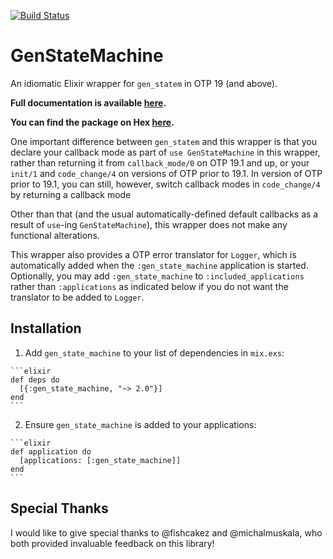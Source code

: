 [![Build Status](https://travis-ci.org/antipax/gen_state_machine.svg?branch=master)](https://travis-ci.org/antipax/gen_state_machine)

# GenStateMachine

An idiomatic Elixir wrapper for `gen_statem` in OTP 19 (and above).

**Full documentation is available [here](https://hexdocs.pm/gen_state_machine).**

**You can find the package on Hex [here](https://hex.pm/packages/gen_state_machine).**

One important difference between `gen_statem` and this wrapper is that you
declare your callback mode as part of `use GenStateMachine` in this wrapper,
rather than returning it from `callback_mode/0` on OTP 19.1 and up, or your
`init/1` and `code_change/4` on versions of OTP prior to 19.1. In version of
OTP prior to 19.1, you can still, however, switch callback modes in
`code_change/4` by returning a callback mode

Other than that (and the usual automatically-defined default callbacks as a
result of `use`-ing `GenStateMachine`), this wrapper does not make any
functional alterations.

This wrapper also provides a OTP error translator for `Logger`, which is
automatically added when the `:gen_state_machine` application is started.
Optionally, you may add `:gen_state_machine` to `:included_applications` rather
than `:applications` as indicated below if you do not want the translator to be
added to `Logger`.

## Installation

  1. Add `gen_state_machine` to your list of dependencies in `mix.exs`:

    ```elixir
    def deps do
      [{:gen_state_machine, "~> 2.0"}]
    end
    ```

  2. Ensure `gen_state_machine` is added to your applications:

    ```elixir
    def application do
      [applications: [:gen_state_machine]]
    end
    ```

## Special Thanks

I would like to give special thanks to @fishcakez and @michalmuskala, who both
provided invaluable feedback on this library!
